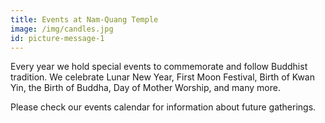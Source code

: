 ```yaml
---
title: Events at Nam-Quang Temple
image: /img/candles.jpg
id: picture-message-1
---
```

Every year we hold special events to commemorate and follow Buddhist tradition. We celebrate Lunar New Year,  First Moon Festival, Birth of Kwan Yin, the Birth of Buddha, Day of Mother Worship, and many more.

Please check our events calendar for information about future gatherings.
